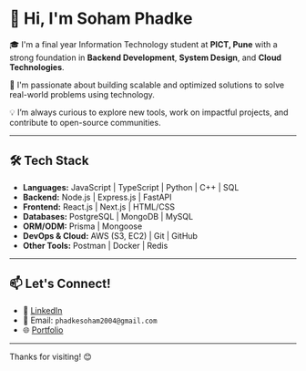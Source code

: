 # 👋 Hi, I'm Soham Phadke

🎓 I'm a final year Information Technology student at **PICT, Pune** with a strong foundation in **Backend Development**, **System Design**, and **Cloud Technologies**.

🚀 I'm passionate about building scalable and optimized solutions to solve real-world problems using technology.  

💡 I’m always curious to explore new tools, work on impactful projects, and contribute to open-source communities.

---

## 🛠️ Tech Stack

- **Languages:** JavaScript | TypeScript | Python | C++ | SQL  
- **Backend:** Node.js | Express.js | FastAPI  
- **Frontend:** React.js | Next.js | HTML/CSS  
- **Databases:** PostgreSQL | MongoDB | MySQL  
- **ORM/ODM:** Prisma | Mongoose  
- **DevOps & Cloud:** AWS (S3, EC2) | Git | GitHub  
- **Other Tools:** Postman | Docker | Redis

---

## 📫 Let's Connect!

- 🔗 [LinkedIn](https://www.linkedin.com/in/sgphadke/)
- 📨 Email: `phadkesoham2004@gmail.com`
- 🌐 [Portfolio](https://sohamphadke.vercel.app/) <!-- (Add this if you have one) -->

--- 
Thanks for visiting! 😊

